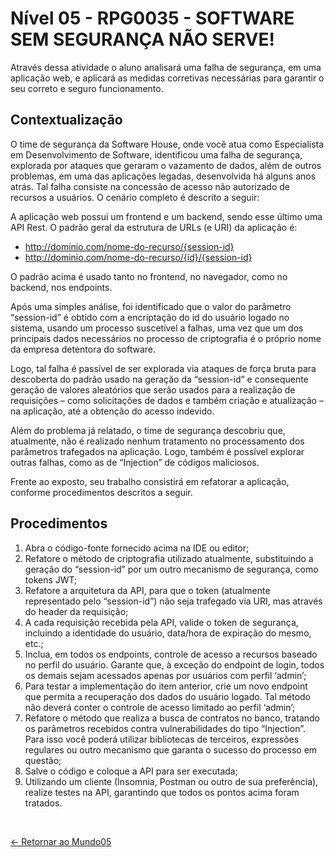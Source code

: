 # Nível 05 - RPG0035 - SOFTWARE SEM SEGURANÇA NÃO SERVE!

Através dessa atividade o aluno analisará uma falha de segurança, em uma aplicação web, e aplicará as medidas corretivas necessárias para garantir o seu correto e seguro funcionamento.

## Contextualização

O time de segurança da Software House, onde você atua como Especialista em Desenvolvimento de Software, identificou uma falha de segurança, explorada por ataques que geraram o vazamento de dados, além de outros problemas, em uma das aplicações legadas, desenvolvida há alguns anos atrás. Tal falha consiste na concessão de acesso não autorizado de recursos a usuários. O cenário completo é descrito a seguir:

A aplicação web possui um frontend e um backend, sendo esse último uma API Rest. O padrão geral da estrutura de URLs (e URI) da aplicação é:

- http://dominio.com/nome-do-recurso/{session-id}
- http://dominio.com/nome-do-recurso/{id}/{session-id}

O padrão acima é usado tanto no frontend, no navegador, como no backend, nos endpoints.

Após uma simples análise, foi identificado que o valor do parâmetro “session-id” é obtido com a encriptação do id do usuário logado no sistema, usando um processo suscetível a falhas, uma vez que um dos principais dados necessários no processo de criptografia é o próprio nome da empresa detentora do software.

Logo, tal falha é passível de ser explorada via ataques de força bruta para descoberta do padrão usado na geração da “session-id” e consequente geração de valores aleatórios que serão usados para a realização de requisições – como solicitações de dados e também criação e atualização – na aplicação, até a obtenção do acesso indevido.

Além do problema já relatado, o time de segurança descobriu que, atualmente, não é realizado nenhum tratamento no processamento dos parâmetros trafegados na aplicação. Logo, também é possível explorar outras falhas, como as de “Injection” de códigos maliciosos.

Frente ao exposto, seu trabalho consistirá em refatorar a aplicação, conforme procedimentos descritos a seguir.

## Procedimentos

1. Abra o código-fonte fornecido acima na IDE ou editor;
2. Refatore o método de criptografia utilizado atualmente, substituindo a geração do “session-id” por um outro mecanismo de segurança, como tokens JWT;
3. Refatore a arquitetura da API, para que o token (atualmente representado pelo “session-id”) não seja trafegado via URI, mas através do header da requisição;
4. A cada requisição recebida pela API, valide o token de segurança, incluindo a identidade do usuário, data/hora de expiração do mesmo, etc.;
5. Inclua, em todos os endpoints, controle de acesso a recursos baseado no perfil do usuário. Garante que, à exceção do endpoint de login, todos os demais sejam acessados apenas por usuários com perfil ‘admin’;
6. Para testar a implementação do item anterior, crie um novo endpoint que permita a recuperação dos dados do usuário logado. Tal método não deverá conter o controle de acesso limitado ao perfil ‘admin’;
7. Refatore o método que realiza a busca de contratos no banco, tratando os parâmetros recebidos contra vulnerabilidades do tipo “Injection”. Para isso você poderá utilizar bibliotecas de terceiros, expressões regulares ou outro mecanismo que garanta o sucesso do processo em questão;
8. Salve o código e coloque a API para ser executada;
9. Utilizando um cliente (Insomnia, Postman ou outro de sua preferência), realize testes na API, garantindo que todos os pontos acima foram tratados.

<br>
  
[<- Retornar ao Mundo05](https://github.com/GilvanPOliveira/FullStack/tree/main/Mundo05)
